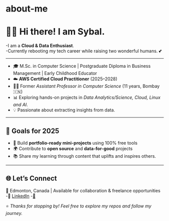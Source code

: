 # about-me
# 👩‍💻 Hi there! I am Sybal.

  -I am a **Cloud & Data Enthusiast**.  
  -Currently rebooting my tech career while raising two wonderful humans. 💕

---

- 🎓 M.Sc. in Computer Science | Postgraduate Diploma in Business Management | Early Childhood Educator 
- ☁️ **AWS Certified Cloud Practitioner** (2025–2028)  
- 👩‍🏫 Former *Assistant Professor in Computer Science* (11 years, Bombay 🇮🇳)
- 📊 Exploring hands-on projects in *Data Analytics/Science, Cloud, Linux and AI*.  
- 💡 Passionate about extracting insights from data. 

---

## 🎯 Goals for 2025

- 📁 Build **portfolio-ready mini-projects** using 100% free tools  
- 🌍 Contribute to **open source** and **data-for-good** projects  
- 📚 Share my learning through content that uplifts and inspires others.

---

## 🌐 Let’s Connect  
📍 Edmonton, Canada | Available for collaboration & freelance opportunities  
    -🔗 [LinkedIn](https://www.linkedin.com/in/sybaldias/)
    -[📸](https://www.instagram.com/thecareerreboot/)

⭐️ *Thanks for stopping by! Feel free to explore my repos and follow my journey.*
